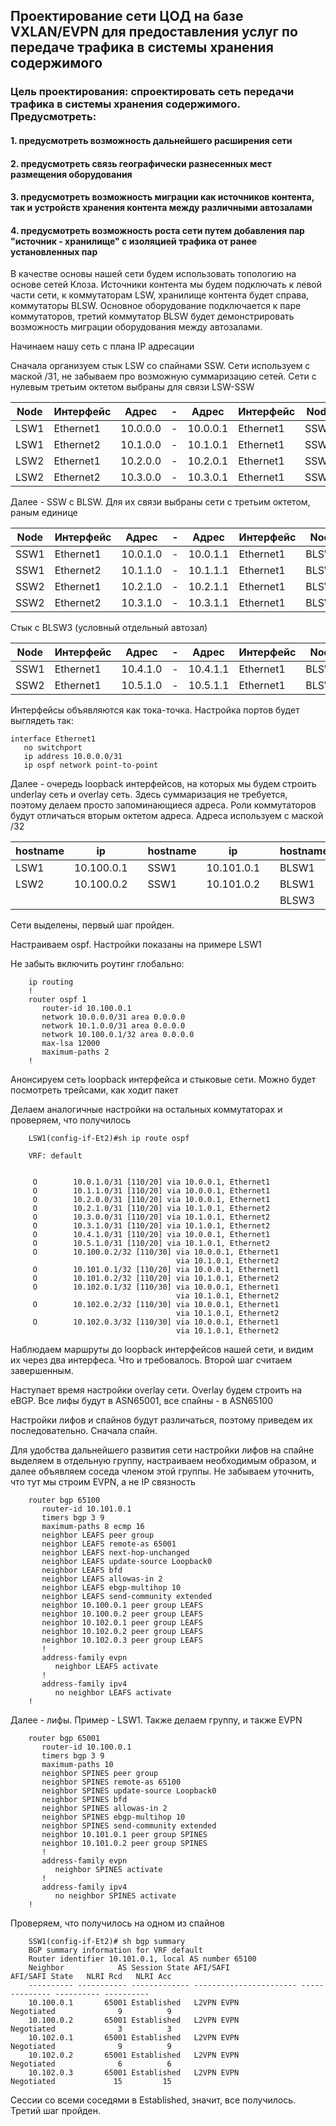 ## Проектирование сети ЦОД на базе VXLAN/EVPN для предоставления услуг по передаче трафика в системы хранения содержимого


### Цель проектирования: спроектировать сеть передачи трафика в системы хранения содержимого. Предусмотреть:
#### 1. предусмотреть возможность дальнейшего расширения сети
#### 2. предусмотреть связь географически разнесенных мест размещения оборудования
#### 3. предусмотреть возможность миграции как источников контента, так и устройств хранения контента между различными автозалами
#### 4. предусмотреть возможность роста сети путем добавления пар "источник - хранилище" с изоляцией трафика от ранее установленных пар

В качестве основы нашей сети будем использовать топологию на основе сетей Клоза. Источники контента мы будем подключать к левой части сети, к коммутаторам LSW, хранилище контента будет справа, коммутаторы BLSW. Основное оборудование подключается к паре коммутаторов, третий коммутатор BLSW будет демонстрировать возможность миграции оборудования между автозалами.

Начинаем нашу сеть с плана IP адресации

Сначала организуем стык LSW со спайнами SSW. Сети используем с маской /31, не забываем про возможную суммаризацию сетей. Сети с нулевым третьим октетом выбраны для связи LSW-SSW

|Node|Интерфейс|Адрес|-|Адрес|Интерфейс|Node|
|-|-|-|-|-|-|-|
|LSW1|Ethernet1|10.0.0.0|-|10.0.0.1|Ethernet1|SSW1|
|LSW1|Ethernet2|10.1.0.0|-|10.1.0.1|Ethernet1|SSW2|
|LSW2|Ethernet1|10.2.0.0|-|10.2.0.1|Ethernet1|SSW1|
|LSW2|Ethernet2|10.3.0.0|-|10.3.0.1|Ethernet1|SSW2|

Далее - SSW с BLSW. Для их связи выбраны сети с третьим октетом, раным единице

|Node|Интерфейс|Адрес|-|Адрес|Интерфейс|Node|
|-|-|-|-|-|-|-|
|SSW1|Ethernet1|10.0.1.0|-|10.0.1.1|Ethernet1|BLSW1|
|SSW1|Ethernet2|10.1.1.0|-|10.1.1.1|Ethernet1|BLSW2|
|SSW2|Ethernet1|10.2.1.0|-|10.2.1.1|Ethernet1|BLSW1|
|SSW2|Ethernet2|10.3.1.0|-|10.3.1.1|Ethernet1|BLSW2|

Стык с BLSW3 (условный отдельный автозал)

|Node|Интерфейс|Адрес|-|Адрес|Интерфейс|Node|
|-|-|-|-|-|-|-|
|SSW1|Ethernet1|10.4.1.0|-|10.4.1.1|Ethernet1|BLSW3|
|SSW2|Ethernet1|10.5.1.0|-|10.5.1.1|Ethernet1|BLSW3|

Интерфейсы объявляются как тока-точка. Настройка портов будет выглядеть так:

    interface Ethernet1
       no switchport
       ip address 10.0.0.0/31
       ip ospf network point-to-point

Далее - очередь loopback интерфейсов, на которых мы будем строить underlay сеть и overlay сеть. Здесь суммаризация не требуется, поэтому делаем просто запоминающиеся адреса. Роли коммутаторов будут отличаться вторым октетом адреса. Адреса используем с маской /32

|hostname|ip|	|hostname|ip|	|hostname|ip|
|-|-|-|-|-|-|-|-|
|LSW1|10.100.0.1|	|SSW1|10.101.0.1|	|BLSW1|10.102.0.1|
|LSW2|10.100.0.2|	|SSW1|10.101.0.2|	|BLSW1|10.102.0.2|
| | |	| | |	|BLSW3|10.102.0.3|

Сети выделены, первый шаг пройден.

Настраиваем ospf. Настройки показаны на примере LSW1

Не забыть включить роутинг глобально:

        ip routing
        !
        router ospf 1
           router-id 10.100.0.1
           network 10.0.0.0/31 area 0.0.0.0
           network 10.1.0.0/31 area 0.0.0.0
           network 10.100.0.1/32 area 0.0.0.0
           max-lsa 12000
           maximum-paths 2
        !
Анонсируем сеть loopback интерфейса и стыковые сети. Можно будет посмотреть трейсами, как ходит пакет

Делаем аналогичные настройки на остальных коммутаторах и проверяем, что получилось

        LSW1(config-if-Et2)#sh ip route ospf
        
        VRF: default
        
        
         O        10.0.1.0/31 [110/20] via 10.0.0.1, Ethernet1
         O        10.1.1.0/31 [110/20] via 10.0.0.1, Ethernet1
         O        10.2.0.0/31 [110/20] via 10.0.0.1, Ethernet1
         O        10.2.1.0/31 [110/20] via 10.1.0.1, Ethernet2
         O        10.3.0.0/31 [110/20] via 10.1.0.1, Ethernet2
         O        10.3.1.0/31 [110/20] via 10.1.0.1, Ethernet2
         O        10.4.1.0/31 [110/20] via 10.0.0.1, Ethernet1
         O        10.5.1.0/31 [110/20] via 10.1.0.1, Ethernet2
         O        10.100.0.2/32 [110/30] via 10.0.0.1, Ethernet1
                                         via 10.1.0.1, Ethernet2
         O        10.101.0.1/32 [110/20] via 10.0.0.1, Ethernet1
         O        10.101.0.2/32 [110/20] via 10.1.0.1, Ethernet2
         O        10.102.0.1/32 [110/30] via 10.0.0.1, Ethernet1
                                         via 10.1.0.1, Ethernet2
         O        10.102.0.2/32 [110/30] via 10.0.0.1, Ethernet1
                                         via 10.1.0.1, Ethernet2
         O        10.102.0.3/32 [110/30] via 10.0.0.1, Ethernet1
                                         via 10.1.0.1, Ethernet2

Наблюдаем маршруты до loopback интерфейсов нашей сети, и видим их через два интерфеса. Что и требовалось. Второй шаг считаем завершенным.

Наступает время настройки overlay сети. Overlay будем строить на eBGP. Все лифы будут в ASN65001, все спайны - в ASN65100

Настройки лифов и спайнов будут различаться, поэтому приведем их последовательно. Сначала спайн. 

Для удобства дальнейшего развития сети настройки лифов на спайне выделяем в отдельную группу, настраиваем необходимым образом, и далее объявляем соседа членом этой группы. Не забываем уточнить, что тут мы строим EVPN, а не IP связность

        router bgp 65100
           router-id 10.101.0.1
           timers bgp 3 9
           maximum-paths 8 ecmp 16
           neighbor LEAFS peer group
           neighbor LEAFS remote-as 65001
           neighbor LEAFS next-hop-unchanged
           neighbor LEAFS update-source Loopback0
           neighbor LEAFS bfd
           neighbor LEAFS allowas-in 2
           neighbor LEAFS ebgp-multihop 10
           neighbor LEAFS send-community extended
           neighbor 10.100.0.1 peer group LEAFS
           neighbor 10.100.0.2 peer group LEAFS
           neighbor 10.102.0.1 peer group LEAFS
           neighbor 10.102.0.2 peer group LEAFS
           neighbor 10.102.0.3 peer group LEAFS
           !
           address-family evpn
              neighbor LEAFS activate
           !
           address-family ipv4
              no neighbor LEAFS activate
        !

Далее - лифы. Пример - LSW1. Также делаем группу, и также EVPN

        router bgp 65001
           router-id 10.100.0.1
           timers bgp 3 9
           maximum-paths 10
           neighbor SPINES peer group
           neighbor SPINES remote-as 65100
           neighbor SPINES update-source Loopback0
           neighbor SPINES bfd
           neighbor SPINES allowas-in 2
           neighbor SPINES ebgp-multihop 10
           neighbor SPINES send-community extended
           neighbor 10.101.0.1 peer group SPINES
           neighbor 10.101.0.2 peer group SPINES
           !
           address-family evpn
              neighbor SPINES activate
           !
           address-family ipv4
              no neighbor SPINES activate
        !

Проверяем, что получилось на одном из спайнов

        SSW1(config-if-Et2)# sh bgp summary
        BGP summary information for VRF default
        Router identifier 10.101.0.1, local AS number 65100
        Neighbor            AS Session State AFI/SAFI                AFI/SAFI State   NLRI Rcd   NLRI Acc
        ---------- ----------- ------------- ----------------------- -------------- ---------- ----------
        10.100.0.1       65001 Established   L2VPN EVPN              Negotiated              9          9
        10.100.0.2       65001 Established   L2VPN EVPN              Negotiated              3          3
        10.102.0.1       65001 Established   L2VPN EVPN              Negotiated              9          9
        10.102.0.2       65001 Established   L2VPN EVPN              Negotiated              6          6
        10.102.0.3       65001 Established   L2VPN EVPN              Negotiated             15         15

Сессии со всеми соседями в Established, значит, все получилось. Третий шаг пройден.
